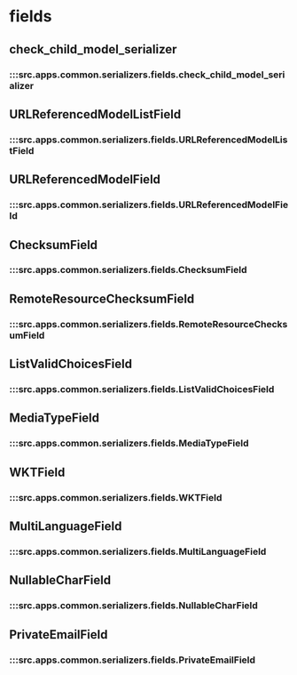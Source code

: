 # fields

## check_child_model_serializer

### :::src.apps.common.serializers.fields.check_child_model_serializer

## URLReferencedModelListField

### :::src.apps.common.serializers.fields.URLReferencedModelListField

## URLReferencedModelField

### :::src.apps.common.serializers.fields.URLReferencedModelField

## ChecksumField

### :::src.apps.common.serializers.fields.ChecksumField

## RemoteResourceChecksumField

### :::src.apps.common.serializers.fields.RemoteResourceChecksumField

## ListValidChoicesField

### :::src.apps.common.serializers.fields.ListValidChoicesField

## MediaTypeField

### :::src.apps.common.serializers.fields.MediaTypeField

## WKTField

### :::src.apps.common.serializers.fields.WKTField

## MultiLanguageField

### :::src.apps.common.serializers.fields.MultiLanguageField

## NullableCharField

### :::src.apps.common.serializers.fields.NullableCharField

## PrivateEmailField

### :::src.apps.common.serializers.fields.PrivateEmailField

